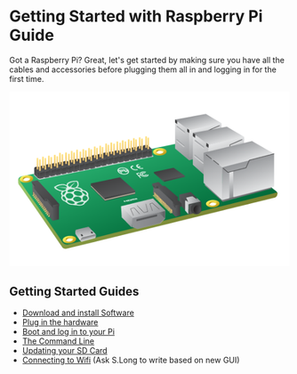 # Getting Started with Raspberry Pi Guide

Got a Raspberry Pi? Great, let's get started by making sure you have all the cables and accessories before plugging them all in and logging in for the first time.

![](images/Raspberry_Pi_B+.png)

## Getting Started Guides

- [Download and install Software](writing-sd-card-image.md)
- [Plug in the hardware](quick-pi-setup.md)
- [Boot and log in to your Pi](booting-logging-in.md)
- [The Command Line](command-line-guide.md)
- [Updating your SD Card](update-sd-card.md)
- [Connecting to Wifi]() (Ask S.Long to write based on new GUI)
